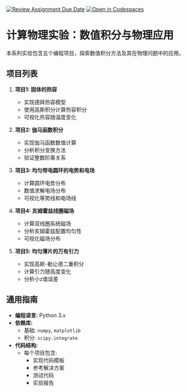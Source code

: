 [![Review Assignment Due Date](https://classroom.github.com/assets/deadline-readme-button-22041afd0340ce965d47ae6ef1cefeee28c7c493a6346c4f15d667ab976d596c.svg)](https://classroom.github.com/a/nDtc43T1)
[![Open in Codespaces](https://classroom.github.com/assets/launch-codespace-2972f46106e565e64193e422d61a12cf1da4916b45550586e14ef0a7c637dd04.svg)](https://classroom.github.com/open-in-codespaces?assignment_repo_id=19450531)
# 计算物理实验：数值积分与物理应用

本系列实验包含五个编程项目，探索数值积分方法及其在物理问题中的应用。

## 项目列表

1. **项目1: 固体的热容**
   - 实现德拜热容模型
   - 使用高斯积分计算热容积分
   - 可视化热容随温度变化

2. **项目2: 伽马函数积分**
   - 实现伽马函数数值计算
   - 分析积分变换方法
   - 验证整数阶乘关系

3. **项目3: 均匀带电圆环的电势和电场**
   - 计算圆环电势分布
   - 数值求解电场分布
   - 可视化等势线和电场线

4. **项目4: 亥姆霍兹线圈磁场**
   - 计算双线圈系统磁场
   - 分析亥姆霍兹配置均匀性
   - 可视化磁场分布

5. **项目5: 均匀薄片的万有引力**
   - 实现高斯-勒让德二重积分
   - 计算引力随高度变化
   - 分析小z值误差

## 通用指南

* **编程语言:** Python 3.x
* **依赖库:**
  - 基础: `numpy`, `matplotlib`
  - 积分: `scipy.integrate`
* **代码结构:**
  - 每个项目包含:
    - 实现代码模板
    - 参考解决方案
    - 测试代码
    - 实验报告


